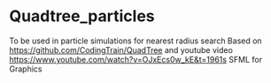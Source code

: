 # Quadtree_particles
To be used in particle simulations for nearest radius search 
Based on https://github.com/CodingTrain/QuadTree 
and youtube video https://www.youtube.com/watch?v=OJxEcs0w_kE&t=1961s
SFML for Graphics
